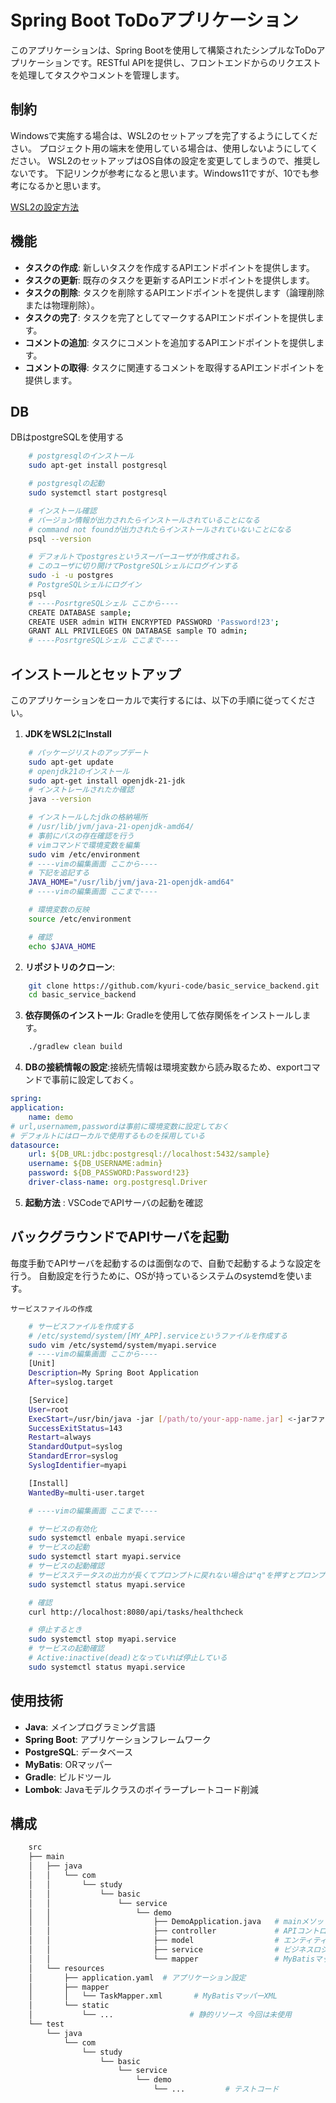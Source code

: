 # Spring Boot ToDoアプリケーション

このアプリケーションは、Spring Bootを使用して構築されたシンプルなToDoアプリケーションです。RESTful APIを提供し、フロントエンドからのリクエストを処理してタスクやコメントを管理します。

## 制約

Windowsで実施する場合は、WSL2のセットアップを完了するようにしてください。
プロジェクト用の端末を使用している場合は、使用しないようにしてください。
WSL2のセットアップはOS自体の設定を変更してしまうので、推奨しないです。
下記リンクが参考になると思います。Windows11ですが、10でも参考になるかと思います。

[WSL2の設定方法](https://note.com/hiro20180901/n/nc798a07485e2)

## 機能

- **タスクの作成**: 新しいタスクを作成するAPIエンドポイントを提供します。
- **タスクの更新**: 既存のタスクを更新するAPIエンドポイントを提供します。
- **タスクの削除**: タスクを削除するAPIエンドポイントを提供します（論理削除または物理削除）。
- **タスクの完了**: タスクを完了としてマークするAPIエンドポイントを提供します。
- **コメントの追加**: タスクにコメントを追加するAPIエンドポイントを提供します。
- **コメントの取得**: タスクに関連するコメントを取得するAPIエンドポイントを提供します。

## DB

DBはpostgreSQLを使用する
```bash
    # postgresqlのインストール
    sudo apt-get install postgresql

    # postgresqlの起動
    sudo systemctl start postgresql

    # インストール確認
    # バージョン情報が出力されたらインストールされていることになる
    # command not foundが出力されたらインストールされていないことになる
    psql --version

    # デフォルトでpostgresというスーパーユーザが作成される。
    # このユーザに切り開けてPostgreSQLシェルにログインする
    sudo -i -u postgres
    # PostgreSQLシェルにログイン
    psql
    # ----PosrtgreSQLシェル ここから----
    CREATE DATABASE sample;
    CREATE USER admin WITH ENCRYPTED PASSWORD 'Password!23';
    GRANT ALL PRIVILEGES ON DATABASE sample TO admin;
    # ----PosrtgreSQLシェル ここまで----
```

## インストールとセットアップ

このアプリケーションをローカルで実行するには、以下の手順に従ってください。

1. **JDKをWSL2にInstall**
```bash
    # パッケージリストのアップデート
    sudo apt-get update
    # openjdk21のインストール
    sudo apt-get install openjdk-21-jdk
    # インストレールされたか確認
    java --version

    # インストールしたjdkの格納場所
    # /usr/lib/jvm/java-21-openjdk-amd64/
    # 事前にパスの存在確認を行う
    # vimコマンドで環境変数を編集
    sudo vim /etc/environment
    # ----vimの編集画面 ここから----
    # 下記を追記する
    JAVA_HOME="/usr/lib/jvm/java-21-openjdk-amd64"
    # ----vimの編集画面 ここまで----

    # 環境変数の反映
    source /etc/environment

    # 確認
    echo $JAVA_HOME
```

2. **リポジトリのクローン**:
```bash
    git clone https://github.com/kyuri-code/basic_service_backend.git
    cd basic_service_backend
```

3. **依存関係のインストール**: Gradleを使用して依存関係をインストールします。
```bash
    ./gradlew clean build
```

4. **DBの接続情報の設定**:接続先情報は環境変数から読み取るため、exportコマンドで事前に設定しておく。
```yaml
spring:
application:
    name: demo
# url,usernamem,passwordは事前に環境変数に設定しておく
# デフォルトにはローカルで使用するものを採用している
datasource:
    url: ${DB_URL:jdbc:postgresql://localhost:5432/sample}
    username: ${DB_USERNAME:admin}
    password: ${DB_PASSWORD:Password!23}
    driver-class-name: org.postgresql.Driver
```

5. **起動方法** : VSCodeでAPIサーバの起動を確認

## バックグラウンドでAPIサーバを起動

毎度手動でAPIサーバを起動するのは面倒なので、自動で起動するような設定を行う。
自動設定を行うために、OSが持っているシステムのsystemdを使います。

`サービスファイルの作成`
```bash
    # サービスファイルを作成する
    # /etc/systemd/system/[MY_APP].serviceというファイルを作成する
    sudo vim /etc/systemd/system/myapi.service
    # ----vimの編集画面 ここから----
    [Unit]
    Description=My Spring Boot Application
    After=syslog.target

    [Service]
    User=root
    ExecStart=/usr/bin/java -jar [/path/to/your-app-name.jar] <-jarファイルの絶対パスを設定
    SuccessExitStatus=143
    Restart=always
    StandardOutput=syslog
    StandardError=syslog
    SyslogIdentifier=myapi

    [Install]
    WantedBy=multi-user.target

    # ----vimの編集画面 ここまで----

    # サービスの有効化
    sudo systemctl enbale myapi.service
    # サービスの起動
    sudo systemctl start myapi.service
    # サービスの起動確認
    # サービスステータスの出力が長くてプロンプトに戻れない場合は"q"を押すとプロンプトに戻れる
    sudo systemctl status myapi.service

    # 確認
    curl http://localhost:8080/api/tasks/healthcheck

    # 停止するとき
    sudo systemctl stop myapi.service
    # サービスの起動確認
    # Active:inactive(dead)となっていれば停止している
    sudo systemctl status myapi.service
```

## 使用技術

- **Java**: メインプログラミング言語
- **Spring Boot**: アプリケーションフレームワーク
- **PostgreSQL**: データベース
- **MyBatis**: ORマッパー
- **Gradle**: ビルドツール
- **Lombok**: Javaモデルクラスのボイラープレートコード削減

## 構成

```bash
    src
    ├── main
    │   ├── java
    │   │   └── com
    │   │       └── study
    │   │           └── basic
    │   │               └── service
    │   │                   └── demo
    │   │                       ├── DemoApplication.java   # mainメソッド
    │   │                       ├── controller             # APIコントローラ
    │   │                       ├── model                  # エンティティモデル
    │   │                       ├── service                # ビジネスロジック
    │   │                       └── mapper                 # MyBatisマッパー
    │   └── resources
    │       ├── application.yaml  # アプリケーション設定
    │       ├── mapper
    │       │   └── TaskMapper.xml       # MyBatisマッパーXML
    │       └── static
    │           └── ...                 # 静的リソース 今回は未使用
    └── test
        └── java
            └── com
                └── study
                    └── basic
                        └── service
                            └── demo
                                └── ...         # テストコード
```

